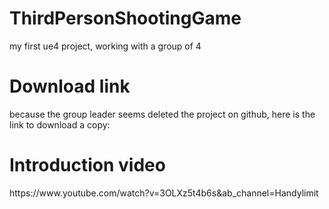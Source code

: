 # ThirdPersonShootingGame
my first ue4 project, working with a group of 4

<h1>Download link</h1>

because the group leader seems deleted the project on github, here is the link to download a copy:


<h1>Introduction video</h1>
 https://www.youtube.com/watch?v=3OLXz5t4b6s&ab_channel=Handylimit
